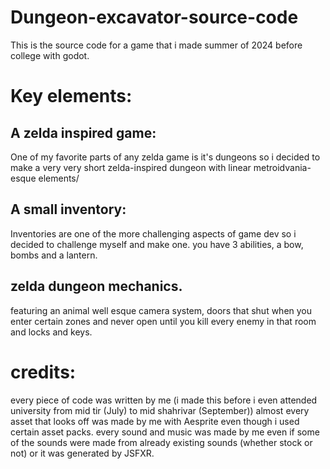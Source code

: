 # Dungeon-excavator-source-code
This is the source code for a game that i made summer of 2024 before college with godot.

# Key elements:

## A zelda inspired game:
One of my favorite parts of any zelda game is it's dungeons so i decided to make a very very short zelda-inspired dungeon with linear metroidvania-esque elements/

## A small inventory:
Inventories are one of the more challenging aspects of game dev so i decided to challenge myself and make one. you have 3 abilities, a bow, bombs and a lantern.

## zelda dungeon mechanics.
featuring an animal well esque camera system, doors that shut when you enter certain zones and never open until you kill every enemy in that room and locks and keys.


# credits:
every piece of code was written by me (i made this before i even attended university from mid tir (July) to mid shahrivar (September))
almost every asset that looks off was made by me with Aesprite even though i used certain asset packs.
every sound and music was made by me even if some of the sounds were made from already existing sounds (whether stock or not) or it was generated by JSFXR.
